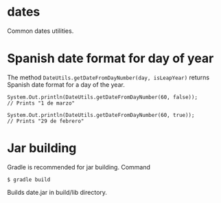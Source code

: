 # dates
Common dates utilities.

# Spanish date format for day of year
The method `DateUtils.getDateFromDayNumber(day, isLeapYear)` returns Spanish date format for a day of the year.
```
System.Out.println(DateUtils.getDateFromDayNumber(60, false));
// Prints "1 de marzo"

System.Out.println(DateUtils.getDateFromDayNumber(60, true));
// Prints "29 de febrero"
```

# Jar building
Gradle is recommended for jar building. Command
```
$ gradle build
```
Builds date.jar in build/lib directory.



